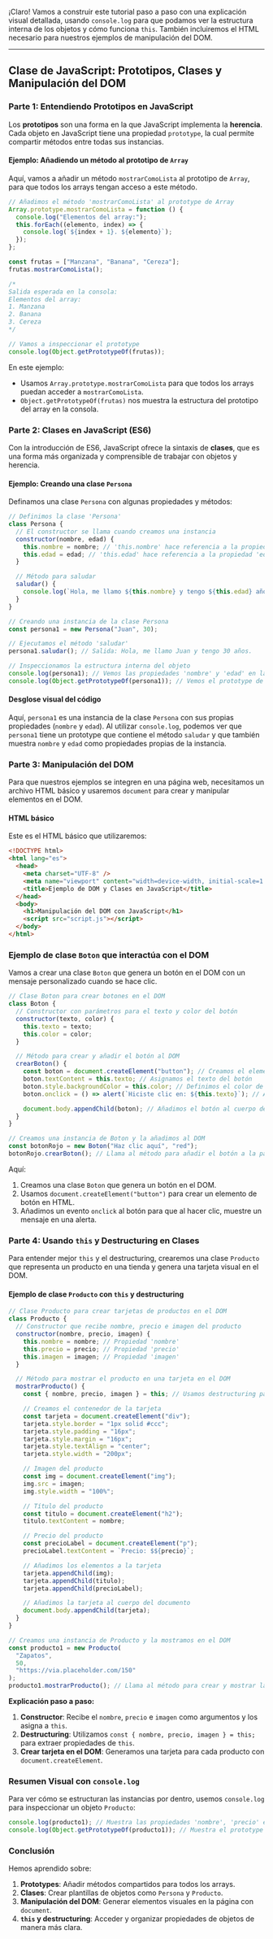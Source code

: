 ¡Claro! Vamos a construir este tutorial paso a paso con una explicación visual detallada, usando `console.log` para que podamos ver la estructura interna de los objetos y cómo funciona `this`. También incluiremos el HTML necesario para nuestros ejemplos de manipulación del DOM.

---

## **Clase de JavaScript: Prototipos, Clases y Manipulación del DOM**

### **Parte 1: Entendiendo Prototipos en JavaScript**

Los **prototipos** son una forma en la que JavaScript implementa la **herencia**. Cada objeto en JavaScript tiene una propiedad `prototype`, la cual permite compartir métodos entre todas sus instancias.

#### **Ejemplo: Añadiendo un método al prototipo de `Array`**

Aquí, vamos a añadir un método `mostrarComoLista` al prototipo de `Array`, para que todos los arrays tengan acceso a este método.

```javascript
// Añadimos el método 'mostrarComoLista' al prototype de Array
Array.prototype.mostrarComoLista = function () {
  console.log("Elementos del array:");
  this.forEach((elemento, index) => {
    console.log(`${index + 1}. ${elemento}`);
  });
};

const frutas = ["Manzana", "Banana", "Cereza"];
frutas.mostrarComoLista();

/*
Salida esperada en la consola:
Elementos del array:
1. Manzana
2. Banana
3. Cereza
*/

// Vamos a inspeccionar el prototype
console.log(Object.getPrototypeOf(frutas));
```

En este ejemplo:

- Usamos `Array.prototype.mostrarComoLista` para que todos los arrays puedan acceder a `mostrarComoLista`.
- `Object.getPrototypeOf(frutas)` nos muestra la estructura del prototipo del array en la consola.

### **Parte 2: Clases en JavaScript (ES6)**

Con la introducción de ES6, JavaScript ofrece la sintaxis de **clases**, que es una forma más organizada y comprensible de trabajar con objetos y herencia.

#### **Ejemplo: Creando una clase `Persona`**

Definamos una clase `Persona` con algunas propiedades y métodos:

```javascript
// Definimos la clase 'Persona'
class Persona {
  // El constructor se llama cuando creamos una instancia
  constructor(nombre, edad) {
    this.nombre = nombre; // 'this.nombre' hace referencia a la propiedad 'nombre' de la instancia
    this.edad = edad; // 'this.edad' hace referencia a la propiedad 'edad' de la instancia
  }

  // Método para saludar
  saludar() {
    console.log(`Hola, me llamo ${this.nombre} y tengo ${this.edad} años.`);
  }
}

// Creando una instancia de la clase Persona
const persona1 = new Persona("Juan", 30);

// Ejecutamos el método 'saludar'
persona1.saludar(); // Salida: Hola, me llamo Juan y tengo 30 años.

// Inspeccionamos la estructura interna del objeto
console.log(persona1); // Vemos las propiedades 'nombre' y 'edad' en la consola
console.log(Object.getPrototypeOf(persona1)); // Vemos el prototype de la instancia
```

#### **Desglose visual del código**

Aquí, `persona1` es una instancia de la clase `Persona` con sus propias propiedades (`nombre` y `edad`). Al utilizar `console.log`, podemos ver que `persona1` tiene un prototype que contiene el método `saludar` y que también muestra `nombre` y `edad` como propiedades propias de la instancia.

### **Parte 3: Manipulación del DOM**

Para que nuestros ejemplos se integren en una página web, necesitamos un archivo HTML básico y usaremos `document` para crear y manipular elementos en el DOM.

#### **HTML básico**

Este es el HTML básico que utilizaremos:

```html
<!DOCTYPE html>
<html lang="es">
  <head>
    <meta charset="UTF-8" />
    <meta name="viewport" content="width=device-width, initial-scale=1.0" />
    <title>Ejemplo de DOM y Clases en JavaScript</title>
  </head>
  <body>
    <h1>Manipulación del DOM con JavaScript</h1>
    <script src="script.js"></script>
  </body>
</html>
```

### **Ejemplo de clase `Boton` que interactúa con el DOM**

Vamos a crear una clase `Boton` que genera un botón en el DOM con un mensaje personalizado cuando se hace clic.

```javascript
// Clase Boton para crear botones en el DOM
class Boton {
  // Constructor con parámetros para el texto y color del botón
  constructor(texto, color) {
    this.texto = texto;
    this.color = color;
  }

  // Método para crear y añadir el botón al DOM
  crearBoton() {
    const boton = document.createElement("button"); // Creamos el elemento botón
    boton.textContent = this.texto; // Asignamos el texto del botón
    boton.style.backgroundColor = this.color; // Definimos el color de fondo del botón
    boton.onclick = () => alert(`Hiciste clic en: ${this.texto}`); // Asignamos un evento 'onclick' al botón

    document.body.appendChild(boton); // Añadimos el botón al cuerpo del documento
  }
}

// Creamos una instancia de Boton y la añadimos al DOM
const botonRojo = new Boton("Haz clic aquí", "red");
botonRojo.crearBoton(); // Llama al método para añadir el botón a la página
```

Aquí:

1. Creamos una clase `Boton` que genera un botón en el DOM.
2. Usamos `document.createElement("button")` para crear un elemento de botón en HTML.
3. Añadimos un evento `onclick` al botón para que al hacer clic, muestre un mensaje en una alerta.

### **Parte 4: Usando `this` y Destructuring en Clases**

Para entender mejor `this` y el destructuring, crearemos una clase `Producto` que representa un producto en una tienda y genera una tarjeta visual en el DOM.

#### **Ejemplo de clase `Producto` con `this` y destructuring**

```javascript
// Clase Producto para crear tarjetas de productos en el DOM
class Producto {
  // Constructor que recibe nombre, precio e imagen del producto
  constructor(nombre, precio, imagen) {
    this.nombre = nombre; // Propiedad 'nombre'
    this.precio = precio; // Propiedad 'precio'
    this.imagen = imagen; // Propiedad 'imagen'
  }

  // Método para mostrar el producto en una tarjeta en el DOM
  mostrarProducto() {
    const { nombre, precio, imagen } = this; // Usamos destructuring para extraer propiedades de 'this'

    // Creamos el contenedor de la tarjeta
    const tarjeta = document.createElement("div");
    tarjeta.style.border = "1px solid #ccc";
    tarjeta.style.padding = "16px";
    tarjeta.style.margin = "16px";
    tarjeta.style.textAlign = "center";
    tarjeta.style.width = "200px";

    // Imagen del producto
    const img = document.createElement("img");
    img.src = imagen;
    img.style.width = "100%";

    // Título del producto
    const titulo = document.createElement("h2");
    titulo.textContent = nombre;

    // Precio del producto
    const precioLabel = document.createElement("p");
    precioLabel.textContent = `Precio: $${precio}`;

    // Añadimos los elementos a la tarjeta
    tarjeta.appendChild(img);
    tarjeta.appendChild(titulo);
    tarjeta.appendChild(precioLabel);

    // Añadimos la tarjeta al cuerpo del documento
    document.body.appendChild(tarjeta);
  }
}

// Creamos una instancia de Producto y la mostramos en el DOM
const producto1 = new Producto(
  "Zapatos",
  50,
  "https://via.placeholder.com/150"
);
producto1.mostrarProducto(); // Llama al método para crear y mostrar la tarjeta del producto
```

**Explicación paso a paso:**

1. **Constructor**: Recibe el `nombre`, `precio` e `imagen` como argumentos y los asigna a `this`.
2. **Destructuring**: Utilizamos `const { nombre, precio, imagen } = this;` para extraer propiedades de `this`.
3. **Crear tarjeta en el DOM**: Generamos una tarjeta para cada producto con `document.createElement`.

### **Resumen Visual con `console.log`**

Para ver cómo se estructuran las instancias por dentro, usemos `console.log` para inspeccionar un objeto `Producto`:

```javascript
console.log(producto1); // Muestra las propiedades 'nombre', 'precio' e 'imagen' de la instancia
console.log(Object.getPrototypeOf(producto1)); // Muestra el prototype de la clase Producto
```

### **Conclusión**

Hemos aprendido sobre:

1. **Prototypes**: Añadir métodos compartidos para todos los arrays.
2. **Clases**: Crear plantillas de objetos como `Persona` y `Producto`.
3. **Manipulación del DOM**: Generar elementos visuales en la página con `document`.
4. **`this` y destructuring**: Acceder y organizar propiedades de objetos de manera más clara.
